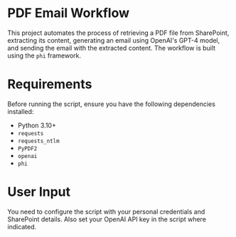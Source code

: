 # PDF Email Workflow

This project automates the process of retrieving a PDF file from SharePoint, extracting its content, generating an email using OpenAI's GPT-4 model, and sending the email with the extracted content. The workflow is built using the `phi` framework.

# Requirements

Before running the script, ensure you have the following dependencies installed:

- Python 3.10+
- `requests`
- `requests_ntlm`
- `PyPDF2`
- `openai`
- `phi`

# User Input

You need to configure the script with your personal credentials and SharePoint details. Also set your OpenAI API key in the script where indicated.
